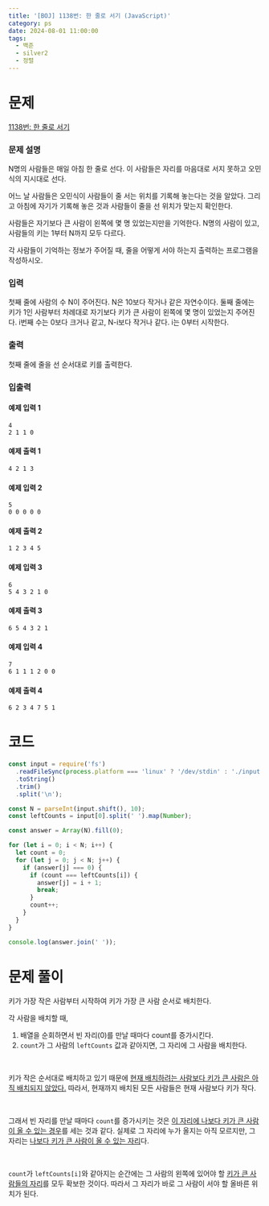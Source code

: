 ```yaml
---
title: '[BOJ] 1138번: 한 줄로 서기 (JavaScript)'
category: ps
date: 2024-08-01 11:00:00
tags:
  - 백준
  - silver2
  - 정렬
---
```


# 문제

[1138번: 한 줄로 서기](https://www.acmicpc.net/problem/1138)

### 문제 설명

N명의 사람들은 매일 아침 한 줄로 선다. 이 사람들은 자리를 마음대로 서지 못하고 오민식의 지시대로 선다.

어느 날 사람들은 오민식이 사람들이 줄 서는 위치를 기록해 놓는다는 것을 알았다. 그리고 아침에 자기가 기록해 놓은 것과 사람들이 줄을 선 위치가 맞는지 확인한다.

사람들은 자기보다 큰 사람이 왼쪽에 몇 명 있었는지만을 기억한다. N명의 사람이 있고, 사람들의 키는 1부터 N까지 모두 다르다.

각 사람들이 기억하는 정보가 주어질 때, 줄을 어떻게 서야 하는지 출력하는 프로그램을 작성하시오.

### 입력

첫째 줄에 사람의 수 N이 주어진다. N은 10보다 작거나 같은 자연수이다. 둘째 줄에는 키가 1인 사람부터 차례대로 자기보다 키가 큰 사람이 왼쪽에 몇 명이 있었는지 주어진다. i번째 수는 0보다 크거나 같고, N-i보다 작거나 같다. i는 0부터 시작한다.

### 출력

첫째 줄에 줄을 선 순서대로 키를 출력한다.

### 입출력

<div class='flex-wrapper'>
<div>

#### 예제 입력 1

```text
4
2 1 1 0
```

</div>
<div>

#### 예제 출력 1

```text
4 2 1 3
```

</div>
</div>

<div class='flex-wrapper'>
<div>

#### 예제 입력 2

```text
5
0 0 0 0 0
```

</div>
<div>

#### 예제 출력 2

```text
1 2 3 4 5
```

</div>
</div>

<div class='flex-wrapper'>
<div>

#### 예제 입력 3

```text
6
5 4 3 2 1 0
```

</div>
<div>

#### 예제 출력 3

```text
6 5 4 3 2 1
```

</div>
</div>

<div class='flex-wrapper'>
<div>

#### 예제 입력 4

```text
7
6 1 1 1 2 0 0
```

</div>
<div>

#### 예제 출력 4

```text
6 2 3 4 7 5 1
```

</div>
</div>

# 코드

```js
const input = require('fs')
  .readFileSync(process.platform === 'linux' ? '/dev/stdin' : './input.txt')
  .toString()
  .trim()
  .split('\n');

const N = parseInt(input.shift(), 10);
const leftCounts = input[0].split(' ').map(Number);

const answer = Array(N).fill(0);

for (let i = 0; i < N; i++) {
  let count = 0;
  for (let j = 0; j < N; j++) {
    if (answer[j] === 0) {
      if (count === leftCounts[i]) {
        answer[j] = i + 1;
        break;
      }
      count++;
    }
  }
}

console.log(answer.join(' '));
```

# 문제 풀이

키가 가장 작은 사람부터 시작하여 키가 가장 큰 사람 순서로 배치한다.

각 사람을 배치할 때,

1. 배열을 순회하면서 빈 자리(0)를 만날 때마다 count를 증가시킨다.
2. `count`가 그 사람의 `leftCounts` 값과 같아지면, 그 자리에 그 사람을 배치한다.

<br/>

키가 작은 순서대로 배치하고 있기 때문에 <u>현재 배치하려는 사람보다 키가 큰 사람은 아직 배치되지 않았다.</u>
따라서, 현재까지 배치된 모든 사람들은 현재 사람보다 키가 작다.

<br/>

그래서 빈 자리를 만날 때마다 `count`를 증가시키는 것은 <u>이 자리에 나보다 키가 큰 사람이 올 수 있는 경우</u>를 세는 것과 같다. 실제로 그 자리에 누가 올지는 아직 모르지만, 그 자리는 <u>나보다 키가 큰 사람이 올 수 있는 자리</u>다.

<br/>

`count`가 `leftCounts[i]`와 같아지는 순간에는 그 사람의 왼쪽에 있어야 할 <u>키가 큰 사람들의 자리</u>를 모두 확보한 것이다. 따라서 그 자리가 바로 그 사람이 서야 할 올바른 위치가 된다.
